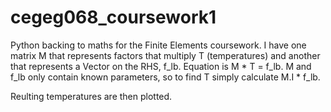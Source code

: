 cegeg068_coursework1
====================

Python backing to maths for the Finite Elements coursework. I have one matrix M that represents factors that multiply 
T (temperatures) and another that represents a Vector on the RHS, f_lb. Equation is M * T = f_lb. M and f_lb only contain
known parameters, so to find T simply calculate M.I * f_lb.

Reulting temperatures are then plotted.
